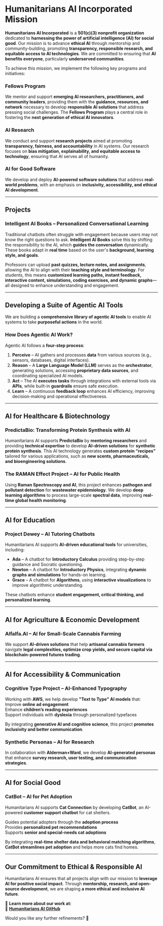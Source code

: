 # **Humanitarians AI Incorporated Mission**  

**Humanitarians AI Incorporated** is a **501(c)(3) nonprofit organization** dedicated to **harnessing the power of artificial intelligence (AI) for social good**. Our mission is to advance **ethical AI** through mentorship and community-building, promoting **transparency, responsible research, and equitable access to AI technologies**. We are committed to ensuring that **AI benefits everyone**, particularly **underserved communities**.  

To achieve this mission, we implement the following key programs and initiatives:  

### **Fellows Program**  
We mentor and support **emerging AI researchers, practitioners, and community leaders**, providing them with the **guidance, resources, and network** necessary to develop **responsible AI solutions** that address pressing social challenges. The **Fellows Program** plays a central role in fostering the **next generation of ethical AI innovators**.  

### **AI Research**  
We conduct and support **research projects** aimed at promoting **transparency, fairness, and accountability** in AI systems. Our research focuses on **bias mitigation, explainability, and equitable access to technology**, ensuring that AI serves all of humanity.  

### **AI for Good Software**  
We develop and deploy **AI-powered software solutions** that address **real-world problems**, with an emphasis on **inclusivity, accessibility, and ethical AI development**.  

---

## **Projects**  

### **Intelligent AI Books – Personalized Conversational Learning**  
Traditional chatbots often struggle with engagement because users may not know the right questions to ask. **Intelligent AI Books** solve this by shifting the responsibility to the AI, which **guides the conversation** dynamically. These books adapt in **real time** based on the user's **background, learning style, and goals**.  

Professors can upload **past quizzes, lecture notes, and assignments**, allowing the AI to align with their **teaching style and terminology**. For students, this means **customized learning paths, instant feedback, interactive content, simulations, coding exercises, and dynamic graphs**—all designed to enhance understanding and engagement.  

---

## **Developing a Suite of Agentic AI Tools**  

We are building a **comprehensive library of agentic AI tools** to enable AI systems to take **purposeful actions** in the world.  

### **How Does Agentic AI Work?**  
Agentic AI follows a **four-step process**:  

1. **Perceive** – AI gathers and processes **data** from various sources (e.g., sensors, databases, digital interfaces).  
2. **Reason** – A **Large Language Model (LLM)** serves as the **orchestrator**, generating solutions, accessing **proprietary data sources**, and coordinating specialized AI models.  
3. **Act** – The AI **executes tasks** through integrations with external tools via **APIs**, while built-in **guardrails** ensure safe execution.  
4. **Learn** – A continuous **feedback loop** enhances AI efficiency, improving decision-making and operational effectiveness.  

---

## **AI for Healthcare & Biotechnology**  

### **PredictaBio: Transforming Protein Synthesis with AI**  
Humanitarians AI supports **PredictaBio** by **mentoring researchers** and providing **technical expertise** to develop **AI-driven solutions** for **synthetic protein synthesis**. This AI technology generates **custom protein “recipes”** tailored for various applications, such as **new scents, pharmaceuticals, and bioengineering solutions**.  

### **The RAMAN Effect Project – AI for Public Health**  
Using **Raman Spectroscopy and AI**, this project enhances **pathogen and pollutant detection** for **wastewater epidemiology**. We develop **deep learning algorithms** to process large-scale **spectral data**, improving **real-time global health monitoring**.  

---

## **AI for Education**  

### **Project Dewey – AI Tutoring Chatbots**  
Humanitarians AI supports **AI-driven educational tools** for universities, including:  

- **Ada** – A chatbot for **Introductory Calculus** providing step-by-step guidance and Socratic questioning.  
- **Newton** – A chatbot for **Introductory Physics**, integrating **dynamic graphs and simulations** for hands-on learning.  
- **Grace** – A chatbot for **Algorithms**, using **interactive visualizations** to improve algorithmic understanding.  

These chatbots enhance **student engagement, critical thinking, and personalized learning**.  

---

## **AI for Agriculture & Economic Development**  

### **Alfalfa.AI – AI for Small-Scale Cannabis Farming**  
We support **AI-driven solutions** that help **artisanal cannabis farmers** navigate **legal complexities, optimize crop yields, and secure capital via blockchain-powered futures trading**.  

---

## **AI for Accessibility & Communication**  

### **Cognitive Type Project – AI-Enhanced Typography**  
Working with **AWS**, we help develop **"Text to Type" AI models** that:  
Improve **online ad engagement**  
Enhance **children’s reading experiences**  
Support individuals with **dyslexia** through personalized typefaces  

By integrating **generative AI and cognitive science**, this project **promotes inclusivity and better communication**.  

### **Synthetic Personas – AI for Research**  
In collaboration with **Alderman+Ward**, we develop **AI-generated personas** that enhance **survey research, user testing, and communication strategies**.  

---

## **AI for Social Good**  

### **CatBot – AI for Pet Adoption**  
Humanitarians AI supports **Cat Connection** by developing **CatBot**, an AI-powered **customer support chatbot** for cat shelters.  

Guides potential adopters through the **adoption process**  
Provides **personalized pet recommendations**  
Supports **senior and special-needs cat adoptions**  

By integrating **real-time shelter data and behavioral matching algorithms**, **CatBot streamlines pet adoption** and helps more cats find homes.  

---

## **Our Commitment to Ethical & Responsible AI**  
Humanitarians AI ensures that all projects align with our mission to **leverage AI for positive social impact**. Through **mentorship, research, and open-source development**, we are shaping **a more ethical and inclusive AI future**.  

📌 **Learn more about our work at:**  
🔗 **[Humanitarians AI GitHub](https://github.com/nikbearbrown/Humanitarians_AI)**  


Would you like any further refinements? 🚀
